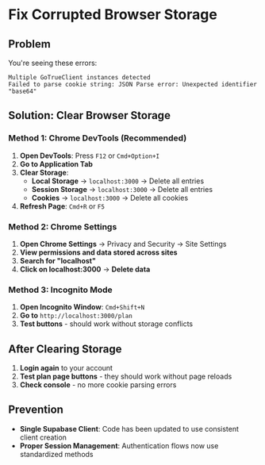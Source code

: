 # Fix Corrupted Browser Storage

## Problem
You're seeing these errors:
```
Multiple GoTrueClient instances detected
Failed to parse cookie string: JSON Parse error: Unexpected identifier "base64"
```

## Solution: Clear Browser Storage

### Method 1: Chrome DevTools (Recommended)
1. **Open DevTools**: Press `F12` or `Cmd+Option+I`
2. **Go to Application Tab**
3. **Clear Storage**:
   - **Local Storage** → `localhost:3000` → Delete all entries
   - **Session Storage** → `localhost:3000` → Delete all entries  
   - **Cookies** → `localhost:3000` → Delete all cookies
4. **Refresh Page**: `Cmd+R` or `F5`

### Method 2: Chrome Settings
1. **Open Chrome Settings** → Privacy and Security → Site Settings
2. **View permissions and data stored across sites**
3. **Search for "localhost"**
4. **Click on localhost:3000** → **Delete data**

### Method 3: Incognito Mode
1. **Open Incognito Window**: `Cmd+Shift+N`
2. **Go to** `http://localhost:3000/plan`
3. **Test buttons** - should work without storage conflicts

## After Clearing Storage
1. **Login again** to your account
2. **Test plan page buttons** - they should work without page reloads
3. **Check console** - no more cookie parsing errors

## Prevention
- **Single Supabase Client**: Code has been updated to use consistent client creation
- **Proper Session Management**: Authentication flows now use standardized methods